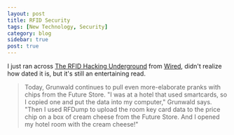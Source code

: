 ```yaml
---
layout: post
title: RFID Security
tags: [New Technology, Security]
category: blog
sidebar: true
post: true
---
```

I just ran across [The RFID Hacking Underground](http://www.wired.com/wired/archive/14.05/rfid.html) from
[Wired](http://www.wired.com/), didn't realize how dated it is, but it's still an entertaining read.

> Today, Grunwald continues to pull even more-elaborate pranks with chips from the Future Store. 
> "I was at a hotel that used smartcards, so I copied one and put the data into my computer," Grunwald says. 
> "Then I used RFDump to upload the room key card data to the price chip on a box of cream cheese from the Future Store.
> And I opened my hotel room with the cream cheese!"
